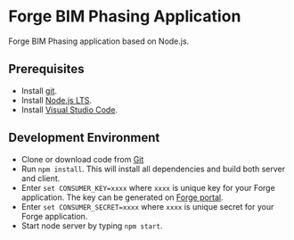 # Forge BIM Phasing Application

Forge BIM Phasing application based on Node.js.

## Prerequisites
* Install [git](https://pages.git.autodesk.com/github-solutions/).
* Install [Node.js LTS](https://nodejs.org/).
* Install [Visual Studio Code](https://code.visualstudio.com/).

## Development Environment
* Clone or download code from [Git](https://git.autodesk.com/consulting-emea/forge-bim-qto)
* Run `npm install`. This will install all dependencies and build both server and client.
* Enter `set CONSUMER_KEY=xxxx` where `xxxx` is unique key for your Forge application. The key can be generated on [Forge portal](https://developer.autodesk.com/).
* Enter `set CONSUMER_SECRET=xxxx` where `xxxx` is unique secret for your Forge application.
* Start node server by typing `npm start`.
